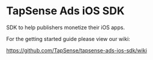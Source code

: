 TapSense Ads iOS SDK
====================

SDK to help publishers monetize their iOS apps.

For the getting started guide please view our wiki:

https://github.com/TapSense/tapsense-ads-ios-sdk/wiki
